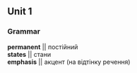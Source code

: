## Unit 1

### Grammar

**permanent**     ||      постійний     
**states**      ||      стани     
**emphasis**      ||      акцент (на відтінку речення)
